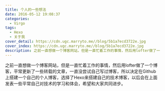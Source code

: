 ```yaml
---
title: 个人的一些想法
date: 2016-05-12 19:08:37
categories:
  - Virgo
tags:
  - Hexo
  - 关于我
cover_detail: https://cdn.ugc.marryto.me//blog/5b1a7ecd3722e.jpg
cover_index: https://cdn.ugc.marryto.me//blog/5b1a7ecd3722e.jpg
description: 之前一直想做一个博客网站，但是一直忙着工作的事情，然后用lofter做了一个博客，平常更新了一些转载的文章，一直没尝试自己写过博客，所以决定在Github 上搭建一个自己的个人博客，选择了Hexo
---
```

之前一直想做一个博客网站，但是一直忙着工作的事情，然后用lofter做了一个博客，平常更新了一些转载的文章，一直没尝试自己写过博客，所以决定在Github 上搭建一个自己的个人博客，选择了Hexo来搭建自己的技术博客，以后会在上面发表一些平常自己对技术的学习和体会，希望和大家共同进步。
